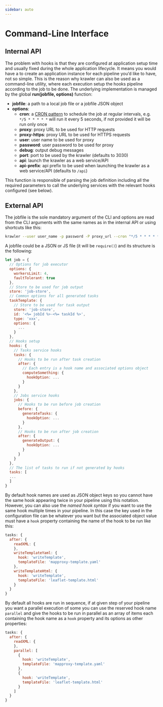 ```yaml
---
sidebar: auto
---
```


# Command-Line Interface

## Internal API

The problem with hooks is that they are configured at application setup time and usually fixed during the whole application lifecycle. It means you would have a to create an application instance for each pipeline you’d like to have, not so simple. This is the reason why krawler can also be used as a command-line utility, where each execution setup the hooks pipeline according to the job to be done. The underlying implementation is managed by the global **run(jobfile, options)** function:
* **jobfile**: a path to a local job file or a jobfile JSON object
* **options**:
  * **cron**: a [CRON pattern](https://github.com/kelektiv/node-cron) to schedule the job at regular intervals, e.g. `*/5 * * * * *` will run it every 5 seconds, if not provided it will be run only once
  * **proxy**: proxy URL to be used for HTTP requests
  * **proxy-https**: proxy URL to be used for HTTPS requests
  * **user**: user name to be used for proxy
  * **password**: user password to be used for proxy
  * **debug**: output debug messages
  * **port**: port to be used by the krawler (defaults to 3030)
  * **api**: launch the krawler as a web service/API
  * **api-prefix**: api prefix to be used when launching the krawler as a web service/API (defaults to `/api`)

This function is responsible of parsing the job definition including all the required parameters to call the underlying services with the relevant hooks configured (see below).

## External API

The jobfile is the sole mandatory argument of the CLI and options are read from the CLI arguments with the same names as in the internal API or using shortcuts like this:

```bash
krawler --user user_name -p password -P proxy_url --cron "*/5 * * * * *" path_to_jobfile.json
```

A jobfile could be a JSON or JS file (it will be `require()`) and its structure is the following:

```js
let job = {
  // Options for job executor
  options: {
    workersLimit: 4,
    faultTolerant: true
  },
  // Store to be used for job output
  store: 'job-store',
  // Common options for all generated tasks
  taskTemplate: {
    // Store to be used for task output
    store: 'job-store',
    id: '<%= jobId %>-<%= taskId %>',
    type: 'xxx',
    options: {
      ...
    }
  },
  // Hooks setup
  hooks: {
    // Tasks service hooks
    tasks: {
      // Hooks to be run after task creation
      after: {
        // Each entry is a hook name and associated options object
        computeSomething: {
          hookOption: ...
        }
      }
    },
    // Jobs service hooks
    jobs: {
      // Hooks to be run before job creation
      before: {
        generateTasks: {
          hookOption: ...
        }
      },
      // Hooks to be run after job creation
      after: {
        generateOutput: {
          hookOption: ...
        }
      }
    }
  },
  // The list of tasks to run if not generated by hooks
  tasks: [
  ...
  ]
}
```

By default hook names are used as JSON object keys so you cannot have the same hook appearing twice in your pipeline using this notation. However, you can also use the *named hook syntax* if you want to use the same hook multiple times in your pipeline. In this case the key used in the configuration file can be whatever you want but the associated object value must have a `hook` property containing the name of the hook to be run like this:

```js
tasks: {
  after: {
    readXML: {
    },
    writeTemplateYaml: {
      hook: 'writeTemplate',
      templateFile: 'mapproxy-template.yaml'
    },
    writeTemplateHtml: {
      hook: 'writeTemplate',
      templateFile: 'leaflet-template.html'
    }
  }
}
```

By default all hooks are run in sequence, if at given step of your pipeline you want a parallel execution of some you can use the reserved hook name `parallel` and give the hooks to be run in parallel as an array of items each containing the hook name as a `hook` property and its options as other properties:

```js
tasks: {
  after: {
    readXML: {
    },
    parallel: [
      {
        hook: 'writeTemplate',
        templateFile: 'mapproxy-template.yaml'
      },
      {
        hook: 'writeTemplate',
        templateFile: 'leaflet-template.html'
      }
    ]
  }
}
```
